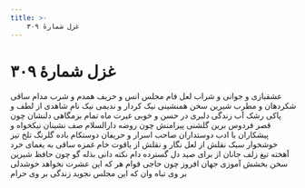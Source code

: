 ```yaml
---
title: >-
    غزل شمارهٔ ۳۰۹
---
```

# غزل شمارهٔ ۳۰۹

عشقبازی و جوانی و شراب لعل فام
مجلس انس و حریف همدم و شرب مدام
ساقی شکردهان و مطرب شیرین سخن
همنشینی نیک کردار و ندیمی نیک نام
شاهدی از لطف و پاکی رشک آب زندگی
دلبری در حسن و خوبی غیرت ماه تمام
بزمگاهی دلنشان چون قصر فردوس برین
گلشنی پیرامنش چون روضه دارالسلام
صف نشینان نیکخواه و پیشکاران با ادب
دوستداران صاحب اسرار و حریفان دوستکام
باده گلرنگ تلخ تیز خوشخوار سبک
نقلش از لعل نگار و نقلش از یاقوت خام
غمزه ساقی به یغمای خرد آهخته تیغ
زلف جانان از برای صید دل گسترده دام
نکته دانی بذله گو چون حافظ شیرین سخن
بخشش آموزی جهان افروز چون حاجی قوام
هر که این عشرت نخواهد خوشدلی بر وی تباه
وان که این مجلس نجوید زندگی بر وی حرام
